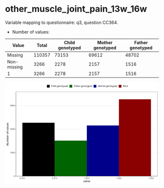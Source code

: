 # other_muscle_joint_pain_13w_16w
Variable mapping to questionnaire: q3, question CC364.
- Number of values:

| Value | Total | Child genotyped | Mother genotyped | Father genotyped |
| ----- | ----- | --------------- | ---------------- | ---------------- |
| Missing | 110357 | 73153 | 69612 | 48702 |
| Non-missing | 3266 | 2278 | 2157 | 1516 |
| 1 | 3266 | 2278 | 2157 | 1516 |



![](other_muscle_joint_pain_13w_16w_n.png)



